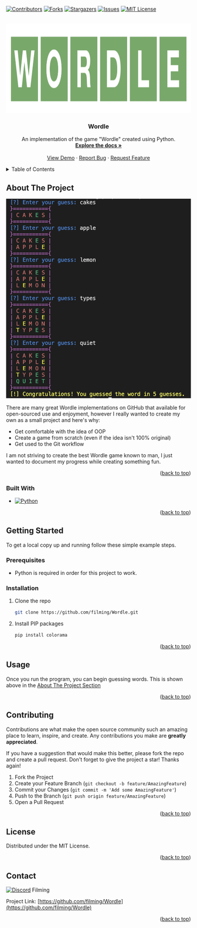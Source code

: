 [![Contributors][contributors-shield]][contributors-url]
[![Forks][forks-shield]][forks-url]
[![Stargazers][stars-shield]][stars-url]
[![Issues][issues-shield]][issues-url]
[![MIT License][license-shield]][license-url]


<!-- PROJECT LOGO -->
<br />
<div align="center">
  <a href="https://github.com/filming/Wordle">
    <img src="images/wordle.png" alt="Logo" width="1202" height="244">
  </a>

<h3 align="center">Wordle</h3>

  <p align="center">
    An implementation of the game "Wordle" created using Python.
    <br />
    <a href="https://github.com/filming/Wordle"><strong>Explore the docs »</strong></a>
    <br />
    <br />
    <a href="https://github.com/filming/Wordle">View Demo</a>
    ·
    <a href="https://github.com/filming/Wordle/issues">Report Bug</a>
    ·
    <a href="https://github.com/filming/Wordle/issues">Request Feature</a>
  </p>
</div>





<!-- TABLE OF CONTENTS -->
<details>
  <summary>Table of Contents</summary>
  <ol>
    <li>
      <a href="#about-the-project">About The Project</a>
      <ul>
        <li><a href="#built-with">Built With</a></li>
      </ul>
    </li>
    <li>
      <a href="#getting-started">Getting Started</a>
      <ul>
        <li><a href="#prerequisites">Prerequisites</a></li>
        <li><a href="#installation">Installation</a></li>
      </ul>
    </li>
    <li><a href="#usage">Usage</a></li>
    <li><a href="#contributing">Contributing</a></li>
    <li><a href="#license">License</a></li>
    <li><a href="#contact">Contact</a></li>
  </ol>
</details>





<!-- ABOUT THE PROJECT -->
## About The Project

[![Product Name Screen Shot][product-screenshot]](https://example.com)

There are many great Wordle implementations on GitHub that available for open-sourced use and enjoyment, however I really wanted to create my own as a small project and here's why:

- Get comfortable with the idea of OOP
- Create a game from scratch (even if the idea isn't 100% original)
- Get used to the Git workflow

I am not striving to create the best Wordle game known to man, I just wanted to document my progress while creating something fun.

<p align="right">(<a href="#readme-top">back to top</a>)</p>

### Built With

* [![Python][Python]][Python-url]

<p align="right">(<a href="#readme-top">back to top</a>)</p>





<!-- GETTING STARTED -->
## Getting Started

To get a local copy up and running follow these simple example steps.

### Prerequisites

* Python is required in order for this project to work.

### Installation

1. Clone the repo
   ```sh
   git clone https://github.com/filming/Wordle.git
   ```
2. Install PIP packages
   ```sh
   pip install colorama
   ```

<p align="right">(<a href="#readme-top">back to top</a>)</p>





<!-- USAGE EXAMPLES -->
## Usage

Once you run the program, you can begin guessing words. This is shown above in the <a href="#about-the-project">About The Project Section</a>

<p align="right">(<a href="#readme-top">back to top</a>)</p>





<!-- CONTRIBUTING -->
## Contributing

Contributions are what make the open source community such an amazing place to learn, inspire, and create. Any contributions you make are **greatly appreciated**.

If you have a suggestion that would make this better, please fork the repo and create a pull request. Don't forget to give the project a star! Thanks again!

1. Fork the Project
2. Create your Feature Branch (`git checkout -b feature/AmazingFeature`)
3. Commit your Changes (`git commit -m 'Add some AmazingFeature'`)
4. Push to the Branch (`git push origin feature/AmazingFeature`)
5. Open a Pull Request

<p align="right">(<a href="#readme-top">back to top</a>)</p>





<!-- LICENSE -->
## License

Distributed under the MIT License.

<p align="right">(<a href="#readme-top">back to top</a>)</p>





<!-- CONTACT -->
## Contact

[![Discord][Discord.com]][Discord-url] Filming

Project Link: [https://github.com/filming/Wordle](https://github.com/filming/Wordle)

<p align="right">(<a href="#readme-top">back to top</a>)</p>





<!-- MARKDOWN LINKS & IMAGES -->
[contributors-shield]: https://img.shields.io/github/contributors/filming/Wordle.svg?style=for-the-badge
[contributors-url]: https://github.com/filming/Wordle/graphs/contributors
[forks-shield]: https://img.shields.io/github/forks/filming/Wordle.svg?style=for-the-badge
[forks-url]: https://github.com/filming/Wordle/network/members
[stars-shield]: https://img.shields.io/github/stars/filming/Wordle.svg?style=for-the-badge
[stars-url]: https://github.com/filming/Wordle/stargazers
[issues-shield]: https://img.shields.io/github/issues/filming/Wordle.svg?style=for-the-badge
[issues-url]: https://github.com/filming/Wordle/issues
[license-shield]: https://img.shields.io/github/license/filming/Wordle.svg?style=for-the-badge
[license-url]: https://github.com/github_username/filming/blob/master/LICENSE.txt
[linkedin-shield]: https://img.shields.io/badge/-LinkedIn-black.svg?style=for-the-badge&logo=linkedin&colorB=555
[product-screenshot]: images/gameplay.png
[Python]: https://img.shields.io/badge/Python-3776AB?style=for-the-badge&logo=python&logoColor=white
[Python-url]: https://www.python.org/
[Discord.com]: https://img.shields.io/badge/Discord-7289DA?style=for-the-badge&logo=discord&logoColor=white
[Discord-url]: https://discord.com/
